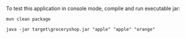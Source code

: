 To test this application in console mode, compile and run executable jar:

	mvn clean package

	java -jar target\groceryshop.jar "apple" "apple" "orange"
